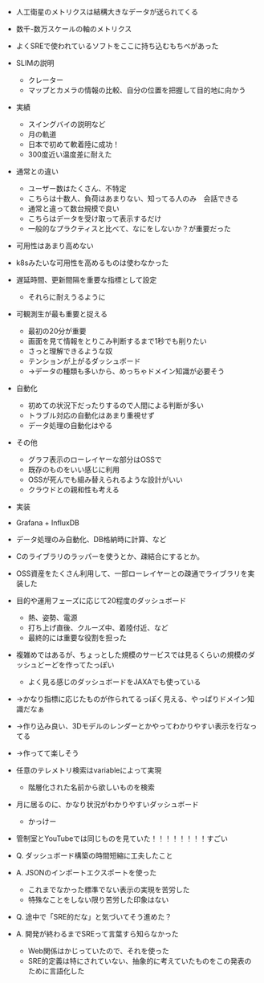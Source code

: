 - 人工衛星のメトリクスは結構大きなデータが送られてくる
- 数千-数万スケールの軸のメトリクス
- よくSREで使われているソフトをここに持ち込むもちべがあった
- SLIMの説明
    - クレーター
    - マップとカメラの情報の比較、自分の位置を把握して目的地に向かう
- 実績
    - スイングバイの説明など
    - 月の軌道
    - 日本で初めて軟着陸に成功！
    - 300度近い温度差に耐えた
- 通常との違い
    - ユーザー数はたくさん、不特定
    - こちらは十数人、負荷はあまりない、知ってる人のみ　会話できる
    - 通常と違って数台規模で良い
    - こちらはデータを受け取って表示するだけ
    - 一般的なプラクティスと比べて、なにをしないか？が重要だった
- 可用性はあまり高めない
- k8sみたいな可用性を高めるものは使わなかった
- 遅延時間、更新間隔を重要な指標として設定
    - それらに耐えうるように
- 可観測生が最も重要と捉える 
    - 最初の20分が重要
    - 画面を見て情報をとりこみ判断するまで1秒でも削りたい
    - さっと理解できるような奴
    - テンションが上がるダッシュボード
    - →データの種類も多いから、めっちゃドメイン知識が必要そう
- 自動化
    - 初めての状況下だったりするので人間による判断が多い
    - トラブル対応の自動化はあまり重視せず
    - データ処理の自動化はやる
- その他
    - グラフ表示のローレイヤーな部分はOSSで
    - 既存のものをいい感じに利用
    - OSSが死んでも組み替えられるような設計がいい
    - クラウドとの親和性も考える
- 実装
- Grafana + InfluxDB
- データ処理のみ自動化、DB格納時に計算、など
- Cのライブラリのラッパーを使うとか、疎結合にするとか。
- OSS資産をたくさん利用して、一部ローレイヤーとの疎通でライブラリを実装した
- 目的や運用フェーズに応じて20程度のダッシュボード
    - 熱、姿勢、電源
    - 打ち上げ直後、クルーズ中、着陸付近、など
    - 最終的には重要な役割を担った
- 複雑めではあるが、ちょっとした規模のサービスでは見るくらいの規模のダッシュどーどを作ってたっぽい
    - よく見る感じのダッシュボードをJAXAでも使っている
- →かなり指標に応じたものが作られてるっぽく見える、やっぱりドメイン知識だなぁ
- →作り込み良い、3Dモデルのレンダーとかやってわかりやすい表示を行なってる
- →作ってて楽しそう
- 任意のテレメトリ検索はvariableによって実現
    - 階層化された名前から欲しいものを検索
- 月に居るのに、かなり状況がわかりやすいダッシュボード
    - かっけー
- 管制室とYouTubeでは同じものを見ていた！！！！！！！！すごい

- Q. ダッシュボード構築の時間短縮に工夫したこと
- A. JSONのインポートエクスポートを使った
    - これまでなかった標準でない表示の実現を苦労した
    - 特殊なことをしない限り苦労した印象はない
- Q. 途中で「SRE的だな」と気づいてそう進めた？
- A. 開発が終わるまでSREって言葉すら知らなかった
    - Web関係はかじっていたので、それを使った
    - SRE的定義は特にされていない、抽象的に考えていたものをこの発表のために言語化した
